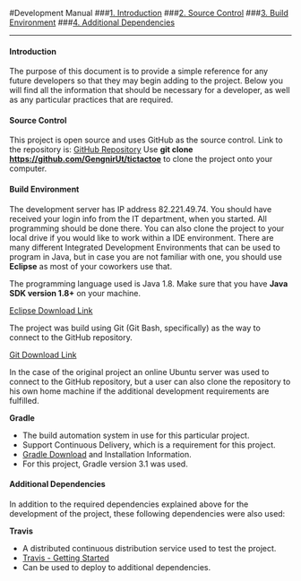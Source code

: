 #Development Manual
###[1. Introduction](#Introduction)
###[2. Source Control](#SourceControl)
###[3. Build Environment](#BuildEnvironment)
###[4. Additional Dependencies](#AdditionalDependencies)

------

#### Introduction <a id="Introduction"></a>

The purpose of this document is to provide a simple reference for any future developers so that they may begin adding to the project. Below you will find all the information that should be necessary for a developer, as well as any particular practices that are required.

#### Source Control <a id="SourceControl"></a>
This project is open source and uses GitHub as the source control. Link to the repository is:
[GitHub Repository](https://github.com/GengnirUt/tictactoe)
Use **git clone https://github.com/GengnirUt/tictactoe** to clone the project onto your computer.

#### Build Environment <a id="BuildEnvironment"></a>
The development server has IP address 82.221.49.74.  You should have received your login info from the IT department, when you started.
All programming should be done there.  You can also clone the project to your local drive if you would like to work within a IDE environment. There are many different Integrated Development Environments that can be used to program in Java, but in case you are not familiar with one, you should use **Eclipse** as most of your coworkers use that.

The programming language used is Java 1.8. Make sure that you have **Java SDK version 1.8+** on your machine.

[Eclipse Download Link](https://eclipse.org/downloads)

The project was build using Git (Git Bash, specifically) as the way to connect to the GitHub repository.

[Git Download Link](https://git-scm.com/downloads)

In the case of the original project an online Ubuntu server was used to connect to the GitHub repository, but a user can also clone the repository to his own home machine if the additional development requirements are fulfilled.

**Gradle**
- The build automation system in use for this particular project.
- Support Continuous Delivery, which is a requirement for this project.
- [Gradle Download](https://gradle.org/gradle-download/) and Installation Information.
- For this project, Gradle version 3.1 was used.

#### Additional Dependencies <a id="AdditionalDependencies"></a>

In addition to the required dependencies explained above for the development of the project, these following dependencies were also used:

**Travis**
- A distributed continuous distribution service used to test the project.
- [Travis - Getting Started](https://docs.travis-ci.com/)
- Can be used to deploy to additional dependencies.
